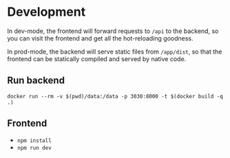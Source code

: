 # Development

In dev-mode, the frontend will forward requests to `/api` to the backend, so you can visit the frontend and get all the hot-reloading goodness.

In prod-mode, the backend will serve static files from `/app/dist`, so that the frontend can be statically compiled and served by native code.

## Run backend

```
docker run --rm -v $(pwd)/data:/data -p 3030:8000 -t $(docker build -q .)
```

## Frontend

- `npm install`
- `npm run dev`
